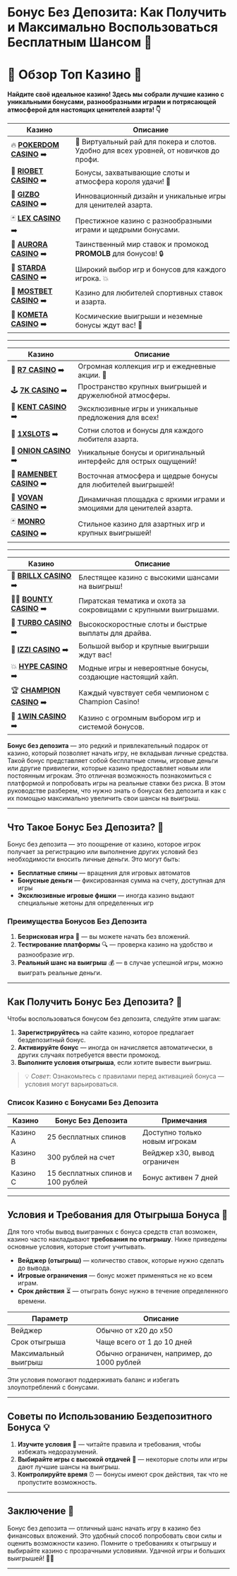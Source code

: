 # Бонус Без Депозита: Как Получить и Максимально Воспользоваться Бесплатным Шансом 🎁

# 🎰 Обзор Топ Казино 🎰

**Найдите своё идеальное казино! Здесь мы собрали лучшие казино с уникальными бонусами, разнообразными играми и потрясающей атмосферой для настоящих ценителей азарта! 👇**

| Казино | Описание |
|--------|----------|
| 🔥 [**POKERDOM CASINO**](https://brandplay.link/Bxg7SC7H) ➡️ | 🎉 Виртуальный рай для покера и слотов. Удобно для всех уровней, от новичков до профи. |
| 🌟 [**RIOBET CASINO**](https://brandplay.link/dtx89f2L) ➡️ | Бонусы, захватывающие слоты и атмосфера короля удачи! 🎰 |
| 🎲 [**GIZBO CASINO**](https://gizbo-tea02.com/c8e962e89) ➡️ | Инновационный дизайн и уникальные игры для ценителей азарта. |
| 🃏 [**LEX CASINO**](https://brandplay.link/2HFTmBc8) ➡️ | Престижное казино с разнообразными играми и щедрыми бонусами. |
| 🌌 [**AURORA CASINO**](https://10trafic-stat2.com/click/668546566bcc6313411604c7/6766/15114/subaccount?promocode=PROMOLB) ➡️ | Таинственный мир ставок и промокод **PROMOLB** для бонусов! 🔒 |
| 🌠 [**STARDA CASINO**](https://brandplay.link/cpFQbWKn) ➡️ | Широкий выбор игр и бонусов для каждого игрока. 💥 |
| 🎯 [**MOSTBET CASINO**](https://ktbtis024ifqfn0mst.com/beQs) ➡️ | Казино для любителей спортивных ставок и азарта. |
| 🚀 [**KOMETA CASINO**](https://brandplay.link/tLG15CCb) ➡️ | Космические выигрыши и неземные бонусы ждут вас! 🌌 |

---

| Казино | Описание |
|--------|----------|
| 🎰 [**R7 CASINO**](https://brandplay.link/zPmNmTWG) ➡️ | Огромная коллекция игр и ежедневные акции. 💎 |
| 🕹️ [**7K CASINO**](https://brandplay.link/dd46bNgD) ➡️ | Пространство крупных выигрышей и дружелюбной атмосферы. |
| 💸 [**KENT CASINO**](https://brandplay.link/tj7BwCb4) ➡️ | Эксклюзивные игры и уникальные предложения для всех! |
| 🎰 [**1XSLOTS**](https://brandplay.link/R4xfxqdm) ➡️ | Сотни слотов и бонусы для каждого любителя азарта. |
| 🧅 [**ONION CASINO**](https://obclk001-2d.top/click?offer_id=986&partner_id=10542&landing_id=1798&utm_medium=affiliate&sub_1=oncasino3) ➡️ | Уникальные бонусы и оригинальный интерфейс для острых ощущений! |
| 🍜 [**RAMENBET CASINO**](https://get.saltyram.com/ru/registration?apkpop=0&partner=p24970p3296034p5526) ➡️ | Восточная атмосфера и щедрые бонусы для любителей выигрышей! |
| 🎉 [**VOVAN CASINO**](https://vovan.site/d098ab058) ➡️ | Динамичная площадка с яркими играми и эмоциями для ценителей азарта. |
| 🃏 [**MONRO CASINO**](https://mnr-ircp01.com/c3ce72a2c) ➡️ | Стильное казино для азартных игр и крупных выигрышей! |

---

| Казино | Описание |
|--------|----------|
| 💎 [**BRILLX CASINO**](https://brillx.uno/BRIVK) ➡️ | Блестящее казино с высокими шансами на выигрыш! |
| 🏴‍☠️ [**BOUNTY CASINO**](https://bounty-casino.de/BOVK) ➡️ | Пиратская тематика и охота за сокровищами с крупными выигрышами. |
| 🚀 [**TURBO CASINO**](https://turbo-casino.tv/TURVK) ➡️ | Высокоскоростные слоты и быстрые выплаты для драйва. |
| 🎰 [**IZZI CASINO**](https://izzi-fr03.com/ca7c8a7b7) ➡️ | Большой выбор и крупные выигрыши ждут вас! |
| 💥 [**HYPE CASINO**](https://hypekaz.com/dc2f44ad0) ➡️ | Модные игры и невероятные бонусы, создающие настоящий хайп. |
| 🏆 [**CHAMPION CASINO**](https://champcasino.ink/pobeda/doa-hats?p80412p305331p112c) ➡️ | Каждый чувствует себя чемпионом с Champion Casino! |
| 🌟 [**1WIN CASINO**](https://brandplay.link/6F5VqbyZ) ➡️ | Казино с огромным выбором игр и системой бонусов. |

**Бонус без депозита** — это редкий и привлекательный подарок от казино, который позволяет начать игру, не вкладывая личные средства. Такой бонус представляет собой бесплатные спины, игровые деньги или другие привилегии, которые казино предоставляет новым или постоянным игрокам. Это отличная возможность познакомиться с платформой и попробовать игры на реальные ставки без риска. В этом руководстве разберем, что нужно знать о бонусах без депозита и как с их помощью максимально увеличить свои шансы на выигрыш.

---

## Что Такое Бонус Без Депозита? 🎲

Бонус без депозита — это поощрение от казино, которое игрок получает за регистрацию или выполнение других условий без необходимости вносить личные деньги. Это могут быть:

- **Бесплатные спины** — вращения для игровых автоматов
- **Бонусные деньги** — фиксированная сумма на счету, доступная для игры
- **Эксклюзивные игровые фишки** — иногда казино выдают специальные жетоны для определенных игр

### Преимущества Бонусов Без Депозита

1. **Безрисковая игра** 💸 — вы можете начать без вложений.
2. **Тестирование платформы** 🔍 — проверка казино на удобство и разнообразие игр.
3. **Реальный шанс на выигрыш** 💰 — в случае успешной игры, можно выиграть реальные деньги.

---

## Как Получить Бонус Без Депозита? 📲

Чтобы воспользоваться бонусом без депозита, следуйте этим шагам:

1. **Зарегистрируйтесь** на сайте казино, которое предлагает бездепозитный бонус.
2. **Активируйте бонус** — иногда он начисляется автоматически, в других случаях потребуется ввести промокод.
3. **Выполните условия отыгрыша**, если хотите вывести выигрыш.

> 💡 *Совет*: Ознакомьтесь с правилами перед активацией бонуса — условия могут варьироваться.

### Список Казино с Бонусами Без Депозита

| Казино           | Бонус Без Депозита                     | Примечания                        |
|------------------|----------------------------------------|-----------------------------------|
| Казино А        | 25 бесплатных спинов                   | Доступно только новым игрокам     |
| Казино B        | 300 рублей на счет                     | Вейджер х30, вывод ограничен      |
| Казино C        | 15 бесплатных спинов и 100 рублей      | Бонус активен 7 дней              |

---

## Условия и Требования для Отыгрыша Бонуса 📝

Для того чтобы вывод выигранных с бонуса средств стал возможен, казино часто накладывают **требования по отыгрышу**. Ниже приведены основные условия, которые стоит учитывать.

- **Вейджер (отыгрыш)** — количество ставок, которые нужно сделать до вывода.
- **Игровые ограничения** — бонус может применяться не ко всем играм.
- **Срок действия** ⏳ — отыграть бонус нужно в течение определенного времени.

| Параметр              | Описание                              |
|-----------------------|---------------------------------------|
| Вейджер               | Обычно от х20 до х50                  |
| Срок отыгрыша         | Чаще всего от 1 до 10 дней            |
| Максимальный выигрыш  | Обычно ограничен, например, до 1000 рублей |

Эти условия помогают поддерживать баланс и избегать злоупотреблений с бонусами.

---

## Советы по Использованию Бездепозитного Бонуса 💡

1. **Изучите условия** 📜 — читайте правила и требования, чтобы избежать недоразумений.
2. **Выбирайте игры с высокой отдачей** 🎰 — некоторые слоты или игры дают лучшие шансы на выигрыш.
3. **Контролируйте время** ⏰ — бонусы имеют срок действия, так что не пропустите возможность.

---

## Заключение 🎉

Бонус без депозита — отличный шанс начать игру в казино без финансовых вложений. Это удобный способ попробовать свои силы и оценить возможности казино. Помните о требованиях к отыгрышу и выбирайте казино с прозрачными условиями. Удачной игры и больших выигрышей! 🎲🍀

---


